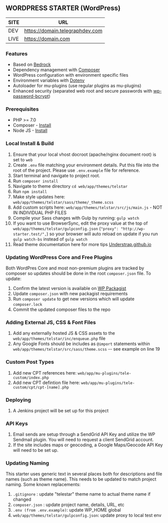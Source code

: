 ## WORDPRESS STARTER (WordPress)

| SITE  | URL                                      |
|-------|------------------------------------------|
| DEV   | https://domain.telegraphdev.com  |
| LIVE  | https://domain.com             |

### Features

* Based on [Bedrock](https://roots.io/bedrock/)
* Dependency management with [Composer](http://getcomposer.org)
* WordPress configuration with environment specific files
* Environment variables with [Dotenv](https://github.com/vlucas/phpdotenv)
* Autoloader for mu-plugins (use regular plugins as mu-plugins)
* Enhanced security (separated web root and secure passwords with [wp-password-bcrypt](https://github.com/roots/wp-password-bcrypt))

### Prerequisites

* PHP >= 7.0
* Composer - [Install](https://getcomposer.org/doc/00-intro.md#installation-linux-unix-osx)
* Node JS - [Install](https://nodejs.org/en/)

### Local Install & Build

1. Ensure that your local vhost docroot (apache/nginx document root) is set to `web`
2. Create `.env` file matching your environment details. Put this file into the root of the project. Please use `.env.example` file for reference.
3. Start terminal and navigate to project root.
4. Run `composer install`
5. Navigate to theme directory `cd web/app/themes/telstar`
6. Run `npm install`
7. Make style updates here: `web/app/themes/telstar/sass/theme/_theme.scss`
8. Add custom scripts here: `web/app/themes/telstar/src/js/main.js` - NOT IN INDIVIDUAL PHP FILES
9. Compile your Sass changes with Gulp by running: `gulp watch`
10. If you want to use BrowserSync, edit the proxy value at the top of `web/app/themes/telstar/gulpconfig.json` (`"proxy": "http://wp-starter.test/",`) so your browser will auto reload on update if you run `gulp watch-bs` instead of `gulp watch`
11. Read theme documentation here for more tips [Understrap.github.io](https://understrap.github.io/#developing)

### Updating WordPress Core and Free Plugins

Both WordPres Core and most non-premium plugins are tracked by composer so updates should be done in the root `composer.json` file. To update:

1. Confirm the latest version is available on [WP Packagist](https://wpackagist.org/)
2. Update `composer.json` with new packagist requirements
3. Run `composer update` to get new versions which will update `composer.lock`
4. Commit the updated composer files to the repo

### Adding External JS, CSS & Font Files

1. Add any externally hosted JS & CSS assets to the `web/app/themes/telstar/inc/enqueue.php` file
2. Any Google Fonts should be includes as `@import` statements within `web/app/themes/telstar/src/sass/theme.scss` -- see example on line 19

### Custom Post Types

1. Add new CPT references here: `web/app/mu-plugins/tele-custom/index.php`
2. Add new CPT defintion file here: `web/app/mu-plugins/tele-custom/cpt/cpt-[name].php`

### Deploying

1. A Jenkins project will be set up for this project

### API Keys

1. Email sends are setup through a SendGrid API Key and utilize the WP Sendmail plugin. You will need to request a client SendGrid account.
2. If the site includes maps or geocoding, a Google Maps/Geocode API Key will need to be set up.

### Updating Naming

This starter uses generic text in several places both for descriptions and file names (such as theme name). This needs to be updated to match project naming. Some known replacements:

1. `.gitignore` : update "telestar" theme name to actual theme name if changed
2. `composer.json` : update project name, details, URL, etc
3. `.env (from .env.example)`: update WP_HOME global
4. `web/app/themes/telstar/gulpconfig.json`: update proxy to local test env
